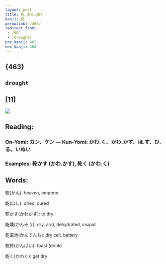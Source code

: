 ```yaml
---
layout: post
title: 乾 drought
kanji: 乾
permalink: /463/
redirect_from:
 - /乾/
 - /drought/
pre_kanji: 462
nex_kanji: 464
---
```


## {463}

## `drought`

## [11]

<div class="stroke"><img src="E4B9BE.png" /></div>

## Reading:

### On-Yomi: カン、ケン &mdash; Kun-Yomi: かわ.く、かわ.かす、ほ.す、ひ.る、いぬい

### Examples: 乾かす (かわ.かす), 乾く (かわ.く)

## Words:

乾(かん): heaven, emperor

乾(ほし): dried, cured

乾かす(かわかす): to dry

乾燥(かんそう): dry, arid, dehydrated, insipid

乾電池(かんでんち): dry cell, battery

乾杯(かんぱい): toast (drink)

乾く(かわく): get dry
